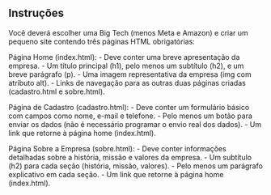 ## Instruções

Você deverá escolher uma Big Tech (menos Meta e Amazon) e criar um pequeno site contendo três páginas HTML obrigatórias:

Página Home (index.html):
    - Deve conter uma breve apresentação da empresa.
    - Um título principal (h1), pelo menos um subtítulo (h2), e um breve parágrafo (p).
    - Uma imagem representativa da empresa (img com atributo alt).
    - Links de navegação para as outras duas páginas criadas (cadastro.html e sobre.html).

Página de Cadastro (cadastro.html):
    - Deve conter um formulário básico com campos como nome, e-mail e telefone.
    - Pelo menos um botão para enviar os dados (não é necessário programar o envio real dos dados).
    - Um link que retorne à página home (index.html).

Página Sobre a Empresa (sobre.html):
    - Deve conter informações detalhadas sobre a história, missão e valores da empresa.
    - Um subtítulo (h2) para cada seção (história, missão, valores).
    - Pelo menos um parágrafo explicativo em cada seção.
    - Um link que retorne à página home (index.html).